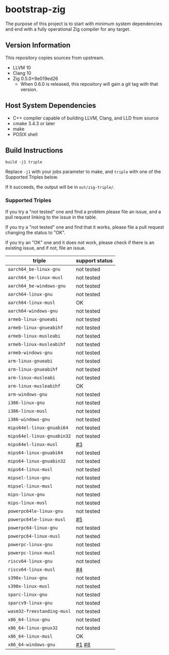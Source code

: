# bootstrap-zig

The purpose of this project is to start with minimum system dependencies and
end with a fully operational Zig compiler for any target.

## Version Information

This repository copies sources from upstream.

 * LLVM 10
 * Clang 10
 * Zig 0.5.0+9e019ed26
   - When 0.6.0 is released, this repository will gain a git tag with that version.

## Host System Dependencies

 * C++ compiler capable of building LLVM, Clang, and LLD from source
 * cmake 3.4.3 or later
 * make
 * POSIX shell

## Build Instructions

```
build -j1 triple
```

Replace `-j1` with your jobs parameter to make, and `triple` with one of the
Supported Triples below.

If it succeeds, the output will be in `out/zig-triple/`.

### Supported Triples

If you try a "not tested" one and find a problem please file an issue,
and a pull request linking to the issue in the table.

If you try a "not tested" one and find that it works, please file a pull request
changing the status to "OK".

If you try an "OK" one and it does not work, please check if there is an existing
issue, and if not, file an issue.

| triple                     | support status |
|----------------------------|----------------|
| `aarch64_be-linux-gnu`     | not tested     |
| `aarch64_be-linux-musl`    | not tested     |
| `aarch64_be-windows-gnu`   | not tested     |
| `aarch64-linux-gnu`        | not tested     |
| `aarch64-linux-musl`       | OK             |
| `aarch64-windows-gnu`      | not tested     |
| `armeb-linux-gnueabi`      | not tested     |
| `armeb-linux-gnueabihf`    | not tested     |
| `armeb-linux-musleabi`     | not tested     |
| `armeb-linux-musleabihf`   | not tested     |
| `armeb-windows-gnu`        | not tested     |
| `arm-linux-gnueabi`        | not tested     |
| `arm-linux-gnueabihf`      | not tested     |
| `arm-linux-musleabi`       | not tested     |
| `arm-linux-musleabihf`     | OK             |
| `arm-windows-gnu`          | not tested     |
| `i386-linux-gnu`           | not tested     |
| `i386-linux-musl`          | not tested     |
| `i386-windows-gnu`         | not tested     |
| `mips64el-linux-gnuabi64`  | not tested     |
| `mips64el-linux-gnuabin32` | not tested     |
| `mips64el-linux-musl`      | [#3](https://github.com/ziglang/bootstrap/issues/3) |
| `mips64-linux-gnuabi64`    | not tested     |
| `mips64-linux-gnuabin32`   | not tested     |
| `mips64-linux-musl`        | not tested     |
| `mipsel-linux-gnu`         | not tested     |
| `mipsel-linux-musl`        | not tested     |
| `mips-linux-gnu`           | not tested     |
| `mips-linux-musl`          | not tested     |
| `powerpc64le-linux-gnu`    | not tested     |
| `powerpc64le-linux-musl`   | [#5](https://github.com/ziglang/bootstrap/issues/5) |
| `powerpc64-linux-gnu`      | not tested     |
| `powerpc64-linux-musl`     | not tested     |
| `powerpc-linux-gnu`        | not tested     |
| `powerpc-linux-musl`       | not tested     |
| `riscv64-linux-gnu`        | not tested     |
| `riscv64-linux-musl`       | [#4](https://github.com/ziglang/bootstrap/issues/4) |
| `s390x-linux-gnu`          | not tested     |
| `s390x-linux-musl`         | not tested     |
| `sparc-linux-gnu`          | not tested     |
| `sparcv9-linux-gnu`        | not tested     |
| `wasm32-freestanding-musl` | not tested     |
| `x86_64-linux-gnu`         | not tested     |
| `x86_64-linux-gnux32`      | not tested     |
| `x86_64-linux-musl`        | OK             |
| `x86_64-windows-gnu`       | [#1](https://github.com/ziglang/bootstrap/pull/1) [#8](https://github.com/ziglang/bootstrap/issues/8) |

